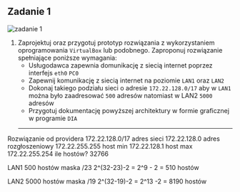 Zadanie 1
---------

![zadanie 1](zadanie-1.svg)

1. Zaprojektuj oraz przygotuj prototyp rozwiązania z wykorzystaniem oprogramowania ``VirtualBox`` lub podobnego. 
Zaproponuj rozwiązanie spełniające poniższe wymagania:
   * Usługodawca zapewnia domunikację z siecią internet poprzez interfejs ``eth0`` ``PC0``
   * Zapewnij komunikację z siecią internet na poziomie ``LAN1`` oraz ``LAN2``
   * Dokonaj takiego podziału sieci o adresie ``172.22.128.0/17`` aby w ``LAN1`` można było zaadresować ``500`` adresów natomiast w LAN2 ``5000`` adresów    
   * Przygotuj dokumentację powyższej architektury w formie graficznej w programie ``DIA``
   --------
 Rozwiązanie
 od providera 172.22.128.0/17
 adres sieci 172.22.128.0
 adres rozgłoszeniowy 172.22.255.255
 host min 172.22.128.1
 host max 172.22.255.254
 ile hostów? 32766

LAN1 500 hostów
maska /23 2^(32-23)-2 = 2^9 - 2 = 510 hostów

LAN2 5000 hostów
maska /19 2^(32-19)-2 = 2^13 -2 = 8190 hostów
